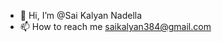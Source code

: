 - 👋 Hi, I’m @Sai Kalyan Nadella
- 📫 How to reach me saikalyan384@gmail.com

<!---
nsk2021/nsk2021 is a ✨ special ✨ repository because its `README.md` (this file) appears on your GitHub profile.
You can click the Preview link to take a look at your changes.
--->
